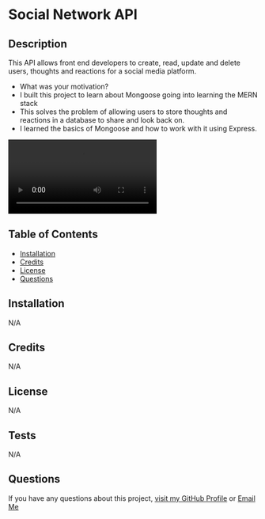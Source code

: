 # Social Network API

## Description

This API allows front end developers to create, read, update and delete users, thoughts and reactions for a social media platform.

- What was your motivation?
- I built this project to learn about Mongoose going into learning the MERN stack
- This solves the problem of allowing users to store thoughts and reactions in a database to share and look back on.
- I learned the basics of Mongoose and how to work with it using Express.

![walkthrough video](assets/video/walkthrough.mp4)

## Table of Contents

- [Installation](#installation)
- [Credits](#credits)
- [License](#license)
- [Questions](#questions)

## Installation

N/A

## Credits

N/A

## License

N/A

## Tests

N/A

## Questions

If you have any questions about this project, [visit my GitHub Profile](https://github.com/TuinderJ/) or [Email Me](mailto:joshua.tuinder@gmail.com)
